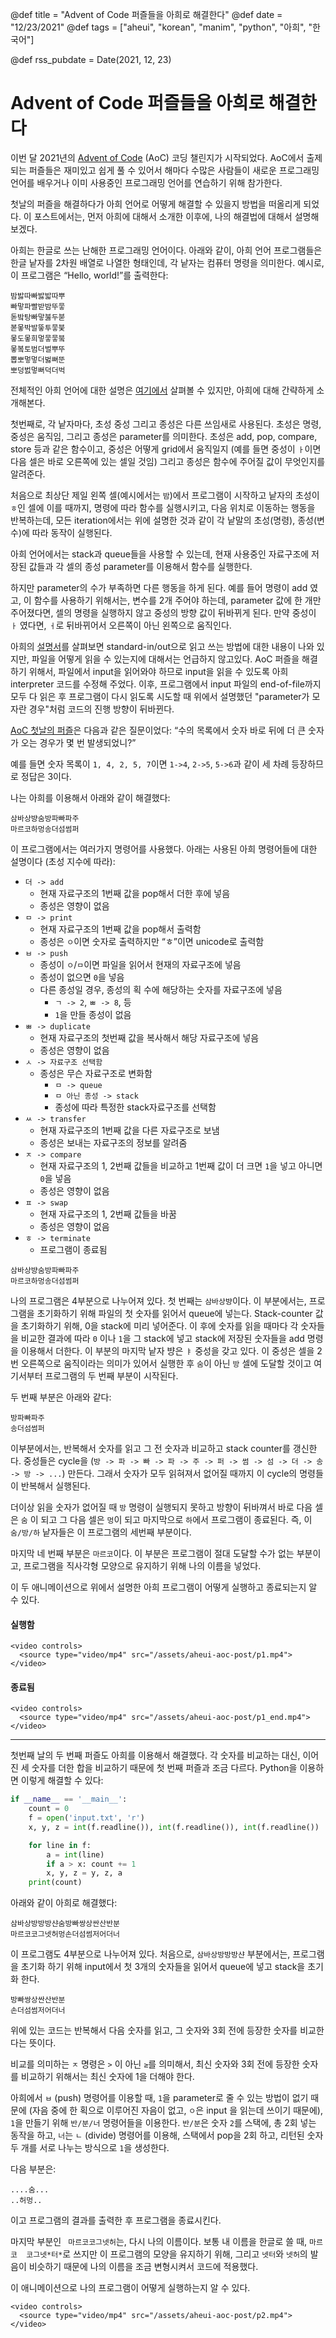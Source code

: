 @def title = "Advent of Code 퍼즐들을 아희로 해결한다"
@def date = "12/23/2021"
@def tags = ["aheui", "korean", "manim", "python", "아희", "한국어"]

@def rss_pubdate = Date(2021, 12, 23)
 
# Advent of Code 퍼즐들을 아희로 해결한다
 
이번 달 2021년의 [Advent of Code](https://adventofcode.com/) (AoC) 코딩 챌린지가 시작되었다. AoC에서 출제되는 퍼즐들은 재미있고 쉽게 풀 수 있어서 해마다 수많은 사람들이 새로운 프로그래밍언어를 배우거나 이미 사용중인 프로그래밍 언어를 연습하기 위해 참가한다. 

첫날의 퍼즐을 해결하다가 아희 언어로 어떻게 해결할 수 있을지 방법을 떠올리게 되었다. 이 포스트에서는, 먼저 아희에 대해서 소개한 이후에, 나의 해결법에 대해서 설명해 보겠다.

아희는 한글로 쓰는 난해한 프로그래밍 언어이다. 아래와 같이, 아희 언어 프로그램들은 한글 낱자를 2차원 배열로 나열한 형태인데, 각 낱자는 컴퓨터 명령을 의미한다. 예시로, 이 프로그램은 “Hello, world!”를 출력한다:

```
밤밣따빠밣밟따뿌
빠맣파빨받밤뚜뭏
돋밬탕빠맣붏두붇
볻뫃박발뚷투뭏붖
뫃도뫃희멓뭏뭏붘
뫃봌토범더벌뿌뚜
뽑뽀멓멓더벓뻐뚠
뽀덩벐멓뻐덕더벅
```

전체적인 아희 언어에 대한 설명은 [여기에서](https://aheui.readthedocs.io/ko/latest/specs.html) 살펴볼 수 있지만, 아희에 대해 간략하게 소개해본다.



첫번째로, 각 낱자마다, 초성 중성 그리고 종성은 다른 쓰임새로 사용된다. 초성은 명령, 중성은 움직임, 그리고 종성은 parameter를 의미한다. 초성은 add, pop, compare, store 등과 같은 함수이고, 중성은 어떻게 grid에서 움직일지 (예를 들면 중성이 `ㅏ`이면 다음 셀은 바로 오른쪽에 있는 셀일 것임) 그리고 종성은 함수에 주어질 값이 무엇인지를 알려준다. 



처음으로 최상단 제일 왼쪽 셀(예시에서는 `밤`)에서 프로그램이 시작하고 낱자의 초성이 `ㅎ`인 셀에 이를 때까지, 명령에 따라 함수를 실행시키고, 다음 위치로 이동하는 행동을 반복하는데, 모든 iteration에서는 위에 설명한 것과 같이 각 낱말의 초성(명령), 종성(변수)에 따라 동작이 실행된다. 



아희 언어에서는 stack과 queue들을 사용할 수 있는데, 현재 사용중인 자료구조에 저장된 값들과 각 셀의 종성 parameter를 이용해서 함수를 실행한다.



하지만 parameter의 수가 부족하면 다른 행동을 하게 된다. 예를 들어 명령이 add 였고, 이 함수를 사용하기 위해서는, 변수를 2개 주어야 하는데, parameter 값에 한 개만 주어졌다면, 셀의 명령을 실행하지 않고 중성의 방향 값이 뒤바뀌게 된다. 만약 중성이 `ㅏ` 였다면, `ㅓ`로 뒤바뀌어서 오른쪽이 아닌 왼쪽으로 움직인다.



아희의 [설명서](https://aheui.readthedocs.io/ko/latest/specs.html)를 살펴보면 standard-in/out으로 읽고 쓰는 방법에 대한 내용이 나와 있지만, 파일을 어떻게 읽을 수 있는지에 대해서는 언급하지 않고있다. AoC 퍼즐을 해결하기 위해서, 파일에서 input을 읽어와야 하므로 input을 읽을 수 있도록 아희 interpreter 코드를 수정해 주었다. 이후, 프로그램에서 input 파일의 end-of-file까지 모두 다 읽은 후 프로그램이 다시 읽도록 시도할 때 위에서 설명했던 "parameter가 모자란 경우"처럼 코드의 진행 방향이 뒤바뀐다. 



[AoC 첫날의 퍼즐](https://adventofcode.com/2021/day/1)은 다음과 같은 질문이었다: “수의 목록에서 숫자 바로 뒤에 더 큰 숫자가 오는 경우가 몇 번 발생되었니?”

예를 들면 숫자 목록이 `1, 4, 2, 5, 7`이면 `1->4`, `2->5`, `5->6`과 같이 세 차례 등장하므로 정답은 3이다.

나는 아희를 이용해서 아래와 같이 해결했다:

```
삼바상뱡숨방파빠파주
마르코하멍송더섬썸퍼
```

이 프로그램에서는 여러가지 명령어를 사용했다. 아래는 사용된 아희 명령어들에 대한 설명이다 (초성 지수에 따라):

* `더 -> add`
  * 현재 자료구조의 1번째 값을 pop해서 더한 후에 넣음
  * 종성은 영향이 없음
* `ㅁ -> print`
  * 현재 자료구조의 1번째 값을 pop해서 출력함
  * 종성은 `ㅇ`이면 숫자로 출력하지만 “ㅎ”이면 unicode로 출력함
* `ㅂ -> push`
  * 종성이 `ㅇ`/`ㅁ`이면 파일을 읽어서 현재의 자료구조에 넣음
  * 종성이 없으면 `0`을 넣음
  * 다른 종성일 경우, 종성의 획 수에 해당하는 숫자를 자료구조에 넣음
    * `ㄱ -> 2`, `ㅃ -> 8`, 등
    * `1`을 만들 종성이 없음
* `ㅃ -> duplicate`
  * 현재 자료구조의 첫번째 값을 복사해서 해당 자료구조에 넣음
  * 종성은 영향이 없음
* `ㅅ -> 자료구조 선택함`
  * 종성은 무슨 자료구조로 변화함
    * `ㅁ -> queue`
    * `ㅁ 아닌 종성 -> stack`
    * 종성에 따라 특정한 stack자료구조를 선택함
* `ㅆ -> transfer`
  * 현재 자료구조의 1번째 값을 다른 자료구조로 보냄
  * 종성은 보내는 자료구조의 정보를 알려줌
* `ㅈ -> compare`
  * 현재 자료구조의 1, 2번째 값들을 비교하고 1번째 값이 더 크면 `1`을 넣고 아니면 `0`을 넣음
  * 종성은 영향이 없음
* `ㅍ -> swap`
  * 현재 자료구조의 1, 2번째 값들을 바꿈
  * 종성은 영향이 없음
* `ㅎ -> terminate`
  * 프로그램이 종료됨

```
삼바상뱡숨방파빠파주
마르코하멍송더섬썸퍼
```

나의 프로그램은 4부분으로 나누어져 있다. 첫 번째는 `삼바상뱡`이다. 이 부분에서는, 프로그램을 초기화하기 위해 파일의 첫 숫자를 읽어서 queue에 넣는다. Stack-counter 값을 초기화하기 위해, 0을 stack에 미리 넣어준다. 이 후에 숫자를 읽을 때마다 각 숫자들을 비교한 결과에 따라 `0` 이나 `1`을 그 stack에 넣고 stack에 저장된 숫자들을 add 명령을 이용해서 더한다. 이 부분의 마지막 낱자 뱡은 `ㅑ` 중성을 갖고 있다. 이 중성은 셀을 2번 오른쪽으로 움직이라는 의미가 있어서 실행한 후 `숨`이 아닌 `방` 셀에 도달할 것이고 여기서부터 프로그램의 두 번째 부분이 시작된다.

두 번째 부분은 아래와 같다:

```
방파빠파주
송더섬썸퍼
```

이부분에서는, 반복해서 숫자를 읽고 그 전 숫자과 비교하고 stack counter를 갱신한다. 중성들은 cycle을 (`방 -> 파 -> 빠 -> 파 -> 주 -> 퍼 -> 썸 -> 섬 -> 더 -> 송 -> 방 -> ...`) 만든다. 그래서 숫자가 모두 읽혀져서 없어질 때까지 이 cycle의 명령들이 반복해서 실행된다.

더이상 읽을 숫자가 없어질 때 `방` 명령이 실행되지 못하고 방향이 뒤바껴서 바로 다음 셀은 `숨` 이 되고 그 다음 셀은 `멍`이 되고 마지막으로 `하`에서 프로그램이 종료된다. 즉, 이 `숨/방/하` 낱자들은 이 프로그램의 세번째 부분이다.

마지막 네 번째 부분은 `마르코`이다. 이 부분은 프로그램이 절대 도달할 수가 없는 부분이고, 프로그램을 직사각형 모양으로 유지하기 위해 나의 이름을 넣었다. 

이 두 애니메이션으로 위에서 설명한 아희 프로그램이 어떻게 실행하고 종료되는지 알 수 있다.

#### 실행함
~~~
<video controls>
  <source type="video/mp4" src="/assets/aheui-aoc-post/p1.mp4">
</video>
~~~

#### 종료됨

~~~
<video controls>
  <source type="video/mp4" src="/assets/aheui-aoc-post/p1_end.mp4">
</video>
~~~

----------------------------------------------------

첫번째 날의 두 번째 퍼즐도 아희를 이용해서 해결했다. 각 숫자를 비교하는 대신, 이어진 세 숫자를 더한 합을 비교하기 때문에 첫 번째 퍼즐과 조금 다르다. Python을 이용하면 이렇게 해결할 수 있다:

```python
if __name__ == '__main__':
    count = 0
    f = open('input.txt', 'r')
    x, y, z = int(f.readline()), int(f.readline()), int(f.readline())

    for line in f:
        a = int(line)
        if a > x: count += 1
        x, y, z = y, z, a
    print(count)
```

아래와 같이 아희로 해결했다:

```
삼바상방방방샨숨방빠쌍상싼산반분
마르코코그넷허멍손더섬썸저어더너
```

이 프로그램도 4부분으로 나누어져 있다. 처음으로, `삼바상방방방샨` 부분에서는, 프로그램을 초기화 하기 위해 input에서 첫 3개의 숫자들을 읽어서 queue에 넣고 stack을 초기화 한다.

```
방빠쌍상싼산반분
손더섬썸저어더너
```

위에 있는 코드는 반복해서 다음 숫자를 읽고, 그 숫자와 3회 전에 등장한 숫자를 비교한다는 뜻이다. 

비교를 의미하는 `ㅈ` 명령은 `>` 이 아닌 `≥`를 의미해서, 최신 숫자와 3회 전에 등장한 숫자를 비교하기 위해서는 최신 숫자에 1을 더해야 한다.


아희에서 `ㅂ` (push) 명령어를 이용할 때, `1`을 parameter로 줄 수 있는 방법이 없기 때문에 (자음 중에 한 획으로 이루어진 자음이 없고, `ㅇ`은 input 을 읽는데 쓰이기 때문에), `1`을 만들기 위해 `반/분/너` 명령어들을 이용한다. `반/분`은 숫자 `2`를 스택에, 총 2회 넣는 동작을 하고, `너`는 `ㄴ` (divide) 명령어를 이용해, 스택에서 pop을 2회 하고, 리턴된 숫자 두 개를 서로 나누는 방식으로 `1`을 생성한다. 

다음 부분은:

```
....숨...
..허멍..
```

이고 프로그램의 결과를 출력한 후 프로그램을 종료시킨다.

마지막 부분인 ` 마르코코그넷허`는, 다시 나의 이름이다. 보통 내 이름을 한글로 쓸 때, `마르코  코그넷*터*`로 쓰지만 이 프로그램의 모양을 유지하기 위해, 그리고 `넷터`와 `넷허`의 발음이 비슷하기 때문에 나의 이름을 조금 변형시켜서 코드에 적용했다.

이 애니메이션으로 나의 프로그램이 어떻게 실행하는지 알 수 있다.

~~~
<video controls>
  <source type="video/mp4" src="/assets/aheui-aoc-post/p2.mp4">
</video>
~~~
